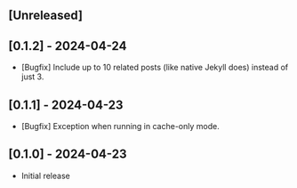 ## [Unreleased]

## [0.1.2] - 2024-04-24

- [Bugfix] Include up to 10 related posts (like native Jekyll does) instead of just 3.

## [0.1.1] - 2024-04-23

- [Bugfix] Exception when running in cache-only mode.

## [0.1.0] - 2024-04-23

- Initial release
